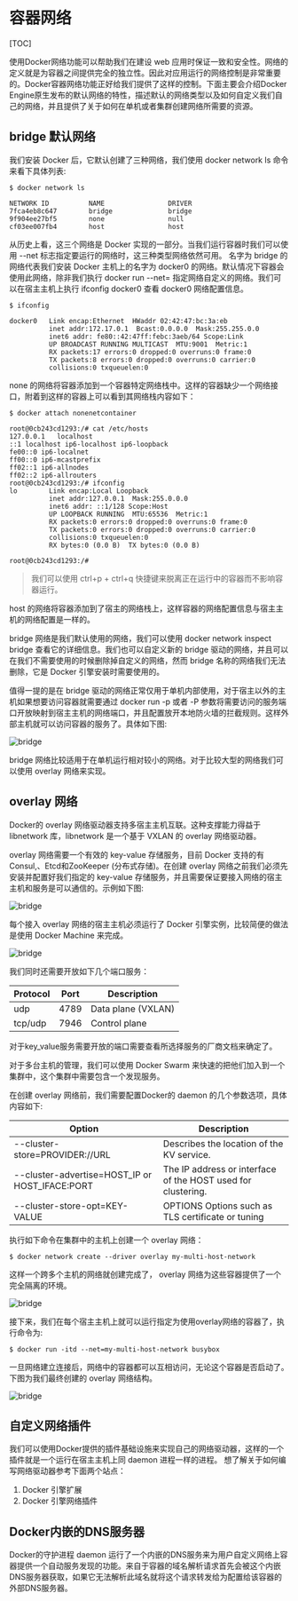 # 容器网络

[TOC]

使用Docker网络功能可以帮助我们在建设 web 应用时保证一致和安全性。网络的定义就是为容器之间提供完全的独立性。因此对应用运行的网络控制是非常重要的。Docker容器网络功能正好给我们提供了这样的控制。下面主要会介绍Docker Engine原生发布的默认网络的特性，描述默认的网络类型以及如何自定义我们自己的网络，并且提供了关于如何在单机或者集群创建网络所需要的资源。

## bridge 默认网络

我们安装 Docker 后，它默认创建了三种网络，我们使用 docker network ls 命令来看下具体列表: 

```
$ docker network ls

NETWORK ID          NAME                DRIVER
7fca4eb8c647        bridge              bridge
9f904ee27bf5        none                null
cf03ee007fb4        host                host
```

从历史上看，这三个网络是 Docker 实现的一部分。当我们运行容器时我们可以使用 --net 标志指定要运行的网络时，这三种类型网络依然可用。 
名字为 bridge 的网络代表我们安装 Docker 主机上的名字为 docker0 的网络。默认情况下容器会使用此网络，除非我们执行 docker run --net=<NETWORK> 指定网络自定义的网络。我们可以在宿主主机上执行 ifconfig docker0 查看 docker0 网络配置信息。 

```
$ ifconfig

docker0   Link encap:Ethernet  HWaddr 02:42:47:bc:3a:eb
          inet addr:172.17.0.1  Bcast:0.0.0.0  Mask:255.255.0.0
          inet6 addr: fe80::42:47ff:febc:3aeb/64 Scope:Link
          UP BROADCAST RUNNING MULTICAST  MTU:9001  Metric:1
          RX packets:17 errors:0 dropped:0 overruns:0 frame:0
          TX packets:8 errors:0 dropped:0 overruns:0 carrier:0
          collisions:0 txqueuelen:0
```

none 的网络将容器添加到一个容器特定网络栈中。这样的容器缺少一个网络接口，附着到这样的容器上可以看到其网络栈内容如下： 

```
$ docker attach nonenetcontainer

root@0cb243cd1293:/# cat /etc/hosts
127.0.0.1	localhost
::1	localhost ip6-localhost ip6-loopback
fe00::0	ip6-localnet
ff00::0	ip6-mcastprefix
ff02::1	ip6-allnodes
ff02::2	ip6-allrouters
root@0cb243cd1293:/# ifconfig
lo        Link encap:Local Loopback
          inet addr:127.0.0.1  Mask:255.0.0.0
          inet6 addr: ::1/128 Scope:Host
          UP LOOPBACK RUNNING  MTU:65536  Metric:1
          RX packets:0 errors:0 dropped:0 overruns:0 frame:0
          TX packets:0 errors:0 dropped:0 overruns:0 carrier:0
          collisions:0 txqueuelen:0
          RX bytes:0 (0.0 B)  TX bytes:0 (0.0 B)

root@0cb243cd1293:/#
```

> 我们可以使用 ctrl+p + ctrl+q 快捷键来脱离正在运行中的容器而不影响容器运行。 

host 的网络将容器添加到了宿主的网络栈上，这样容器的网络配置信息与宿主主机的网络配置是一样的。 

bridge 网络是我们默认使用的网络，我们可以使用 docker network inspect bridge 查看它的详细信息。我们也可以自定义新的 bridge 驱动的网络，并且可以在我们不需要使用的时候删除掉自定义的网络，然而 bridge 名称的网络我们无法删除，它是 Docker 引擎安装时需要使用的。

值得一提的是在 bridge 驱动的网络正常仅用于单机内部使用，对于宿主以外的主机如果想要访问容器就需要通过 docker run -p 或者 -P 参数将需要访问的服务端口开放映射到宿主主机的网络端口，并且配置放开本地防火墙的拦截规则。这样外部主机就可以访问容器的服务了。具体如下图: 

![bridge](../assets/bridge.png)
  
bridge 网络比较适用于在单机运行相对较小的网络。对于比较大型的网络我们可以使用 overlay 网络来实现。

## overlay 网络 

Docker的 overlay 网络驱动器支持多宿主主机互联。这种支撑能力得益于 libnetwork 库，libnetwork 是一个基于 VXLAN 的 overlay 网络驱动器。

overlay 网络需要一个有效的 key-value 存储服务，目前 Docker 支持的有 Consul,、Etcd和ZooKeeper (分布式存储)。在创建 overlay 网络之前我们必须先安装并配置好我们指定的 key-value 存储服务，并且需要保证要接入网络的宿主主机和服务是可以通信的。示例如下图: 

![bridge](../assets/overlay_1.png)  

每个接入 overlay 网络的宿主主机必须运行了 Docker 引擎实例，比较简便的做法是使用 Docker Machine 来完成。 
  
![bridge](../assets/overlay_2.png)  

我们同时还需要开放如下几个端口服务：

Protocol | Port | Description
------------ | ------------- | -------------
udp  |  4789 | Data plane (VXLAN)
tcp/udp | 7946 | Control plane

对于key_value服务需要开放的端口需要查看所选择服务的厂商文档来确定了。

对于多台主机的管理，我们可以使用 Docker Swarm 来快速的把他们加入到一个集群中，这个集群中需要包含一个发现服务。
 
在创建 overlay 网络前，我们需要配置Docker的 daemon 的几个参数选项，具体内容如下: 

Option | Description
------------ | ------------- 
--cluster-store=PROVIDER://URL | Describes the location of the KV service.
--cluster-advertise=HOST_IP or HOST_IFACE:PORT | The IP address or interface of the HOST used for clustering.
--cluster-store-opt=KEY-VALUE | OPTIONS	Options such as TLS certificate or tuning 


执行如下命令在集群中的主机上创建一个 overlay 网络：

``` 
$ docker network create --driver overlay my-multi-host-network
```

这样一个跨多个主机的网络就创建完成了， overlay 网络为这些容器提供了一个完全隔离的环境。 
  
![bridge](../assets/overlay_3.png)  

接下来，我们在每个宿主主机上就可以运行指定为使用overlay网络的容器了，执行命令为:

```
$ docker run -itd --net=my-multi-host-network busybox
```

一旦网络建立连接后，网络中的容器都可以互相访问，无论这个容器是否启动了。下图为我们最终创建的 overlay 网络结构。
 
![bridge](../assets/overlay_4.png) 

## 自定义网络插件


我们可以使用Docker提供的插件基础设施来实现自己的网络驱动器，这样的一个插件就是一个运行在宿主主机上同 daemon 进程一样的进程。 
想了解关于如何编写网络驱动器参考下面两个站点：

1. Docker 引擎扩展
2. Docker 引擎网络插件

## Docker内嵌的DNS服务器

Docker的守护进程 daemon 运行了一个内嵌的DNS服务来为用户自定义网络上容器提供一个自动服务发现的功能。来自于容器的域名解析请求首先会被这个内嵌DNS服务器获取，如果它无法解析此域名就将这个请求转发给为配置给该容器的外部DNS服务器。 
